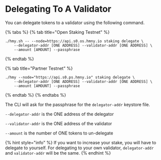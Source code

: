 # Delegating To A Validator

You can delegate tokens to a validator using the following command.

{% tabs %}
{% tab title="Open Staking Testnet" %}
```text
./hmy.sh -- --node=https://api.s0.os.hmny.io staking delegate \
    --delegator-addr [ONE ADDRESS] --validator-addr [ONE ADDRESS] \
    --amount [AMOUNT] --passphrase
```
{% endtab %}

{% tab title="Partner Testnet" %}
```
./hmy --node="https://api.s0.ps.hmny.io" staking delegate \
    --delegator-addr [ONE ADDRESS] --validator-addr [ONE ADDRESS] \
    --amount [AMOUNT] --passphrase
```
{% endtab %}
{% endtabs %}

The CLI will ask for the passphrase for the `delegator-addr` keystore file.

`--delegator-addr` is the ONE address of the delegator

`--validator-addr` is the ONE address of the validator

`--amount` is the number of ONE tokens to un-delegate

{% hint style="info" %}
If you want to increase your stake, you will have to delegate to yourself. For delegating to your own validator, `delegator-addr` and `validator-addr` will be the same.
{% endhint %}

